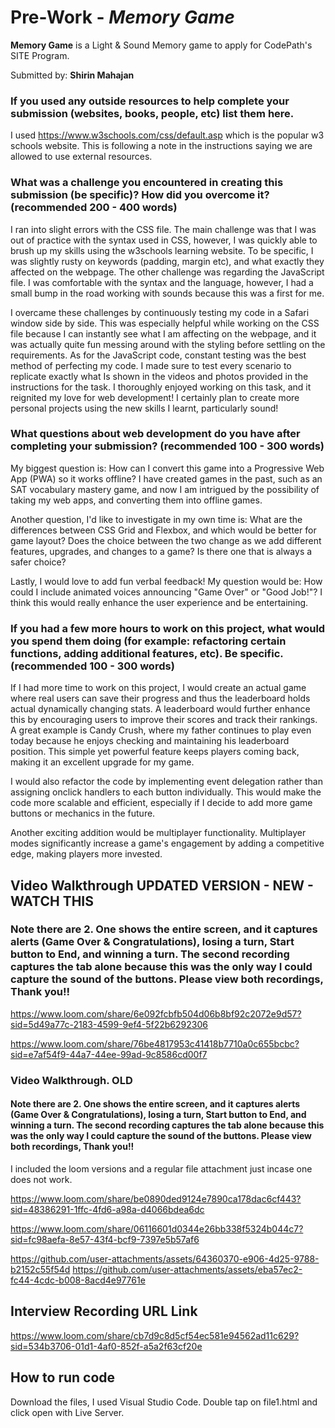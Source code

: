 # Pre-Work - *Memory Game*

**Memory Game** is a Light & Sound Memory game to apply for CodePath's SITE Program.

Submitted by: **Shirin Mahajan**

### If you used any outside resources to help complete your submission (websites, books, people, etc) list them here.

I used https://www.w3schools.com/css/default.asp which is the popular w3 schools website. This is following a note in the instructions saying we are allowed to use external resources. 

### What was a challenge you encountered in creating this submission (be specific)? How did you overcome it? (recommended 200 - 400 words)

I ran into slight errors with the CSS file. The main challenge was that I was out of practice with the syntax used in CSS, however, I was quickly able to brush up my skills using the w3schools learning website. To be specific, I was slightly rusty on keywords (padding, margin etc), and what exactly they affected on the webpage. The other challenge was regarding the JavaScript file. I was comfortable with the syntax and the language, however, I had a small bump in the road working with sounds because this was a first for me. 

I overcame these challenges by continuously testing my code in a Safari window side by side. This was especially helpful while working on the CSS file because I can instantly see what I am affecting on the webpage, and it was actually quite fun messing around with the styling before settling on the requirements. As for the JavaScript code, constant testing was the best method of perfecting my code. I made sure to test every scenario to replicate exactly what Is shown in the videos and photos provided in the instructions for the task. I thoroughly enjoyed working on this task, and it reignited my love for web development! I certainly plan to create more personal projects using the new skills I learnt, particularly sound!

### What questions about web development do you have after completing your submission? (recommended 100 - 300 words)

My biggest question is: How can I convert this game into a Progressive Web App (PWA) so it works offline? I have created games in the past, such as an SAT vocabulary mastery game, and now I am intrigued by the possibility of taking my web apps, and converting them into offline games. 

Another question, I'd like to investigate in my own time is: What are the differences between CSS Grid and Flexbox, and which would be better for game layout? Does the choice between the two change as we add different features, upgrades, and changes to a game? Is there one that is always a safer choice? 

Lastly, I would love to add fun verbal feedback! My question would be: How could I include animated voices announcing "Game Over" or "Good Job!"? I think this would really enhance the user experience and be entertaining.

### If you had a few more hours to work on this project, what would you spend them doing (for example: refactoring certain functions, adding additional features, etc). Be specific. (recommended 100 - 300 words)

If I had more time to work on this project, I would create an actual game where real users can save their progress and thus the leaderboard holds actual dynamically changing stats. A leaderboard would further enhance this by encouraging users to improve their scores and track their rankings. A great example is Candy Crush, where my father continues to play even today because he enjoys checking and maintaining his leaderboard position. This simple yet powerful feature keeps players coming back, making it an excellent upgrade for my game.

I would also refactor the code by implementing event delegation rather than assigning onclick handlers to each button individually. This would make the code more scalable and efficient, especially if I decide to add more game buttons or mechanics in the future.

Another exciting addition would be multiplayer functionality. Multiplayer modes significantly increase a game's engagement by adding a competitive edge, making players more invested. 


## Video Walkthrough UPDATED VERSION - NEW - WATCH THIS 
### Note there are 2. One shows the entire screen, and it captures alerts (Game Over & Congratulations), losing a turn, Start button to End, and winning a turn. The second recording captures the tab alone because this was the only way I could capture the sound of the buttons. Please view both recordings, Thank you!!

https://www.loom.com/share/6e092fcbfb504d06b8bf92c2072e9d57?sid=5d49a77c-2183-4599-9ef4-5f22b6292306

https://www.loom.com/share/76be4817953c41418b7710a0c655bcbc?sid=e7af54f9-44a7-44ee-99ad-9c8586cd00f7











### Video Walkthrough. OLD
#### Note there are 2. One shows the entire screen, and it captures alerts (Game Over & Congratulations), losing a turn, Start button to End, and winning a turn. The second recording captures the tab alone because this was the only way I could capture the sound of the buttons. Please view both recordings, Thank you!! 

I included the loom versions and a regular file attachment just incase one does not work.

https://www.loom.com/share/be0890ded9124e7890ca178dac6cf443?sid=48386291-1ffc-4fd6-a98a-d4066bdea6dc

https://www.loom.com/share/06116601d0344e26bb338f5324b044c7?sid=fc98aefa-8e57-43f4-bcf9-7397e5b57af6


https://github.com/user-attachments/assets/64360370-e906-4d25-9788-b2152c55f54d
https://github.com/user-attachments/assets/eba57ec2-fc44-4cdc-b008-8acd4e97761e

## Interview Recording URL Link

https://www.loom.com/share/cb7d9c8d5cf54ec581e94562ad11c629?sid=534b3706-01d1-4af0-852f-a5a2f63cf20e

## How to run code

Download the files, I used Visual Studio Code. Double tap on file1.html and click open with Live Server.













